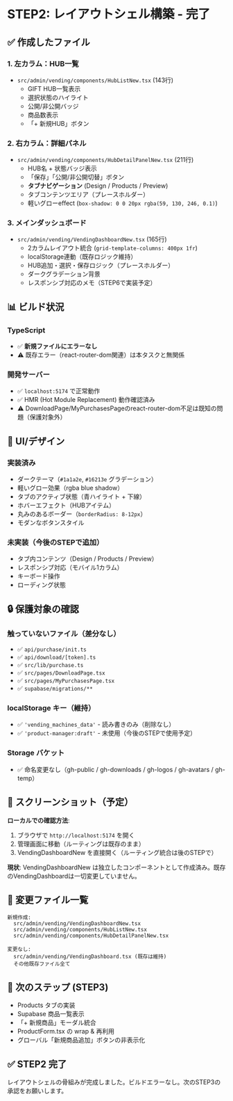 # STEP2: レイアウトシェル構築 - 完了

## ✅ 作成したファイル

### 1. 左カラム：HUB一覧
- `src/admin/vending/components/HubListNew.tsx` (143行)
  - GIFT HUB一覧表示
  - 選択状態のハイライト
  - 公開/非公開バッジ
  - 商品数表示
  - 「+ 新規HUB」ボタン

### 2. 右カラム：詳細パネル
- `src/admin/vending/components/HubDetailPanelNew.tsx` (211行)
  - HUB名 + 状態バッジ表示
  - 「保存」「公開/非公開切替」ボタン
  - **タブナビゲーション** (Design / Products / Preview)
  - タブコンテンツエリア（プレースホルダー）
  - 軽いグローeffect (`box-shadow: 0 0 20px rgba(59, 130, 246, 0.1)`)

### 3. メインダッシュボード
- `src/admin/vending/VendingDashboardNew.tsx` (165行)
  - 2カラムレイアウト統合 (`grid-template-columns: 400px 1fr`)
  - localStorage連動（既存ロジック維持）
  - HUB追加・選択・保存ロジック（プレースホルダー）
  - ダークグラデーション背景
  - レスポンシブ対応のメモ（STEP6で実装予定）

## 📊 ビルド状況

### TypeScript
- ✅ **新規ファイルにエラーなし**
- ⚠️ 既存エラー（react-router-dom関連）は本タスクと無関係

### 開発サーバー
- ✅ `localhost:5174` で正常動作
- ✅ HMR (Hot Module Replacement) 動作確認済み
- ⚠️ DownloadPage/MyPurchasesPageのreact-router-dom不足は既知の問題（保護対象外）

## 🎨 UI/デザイン

### 実装済み
- ダークテーマ（`#1a1a2e`, `#16213e` グラデーション）
- 軽いグロー効果（rgba blue shadow）
- タブのアクティブ状態（青ハイライト + 下線）
- ホバーエフェクト（HUBアイテム）
- 丸みのあるボーダー（`borderRadius: 8-12px`）
- モダンなボタンスタイル

### 未実装（今後のSTEPで追加）
- タブ内コンテンツ（Design / Products / Preview）
- レスポンシブ対応（モバイル1カラム）
- キーボード操作
- ローディング状態

## 🔒 保護対象の確認

### 触っていないファイル（差分なし）
- ✅ `api/purchase/init.ts`
- ✅ `api/download/[token].ts`
- ✅ `src/lib/purchase.ts`
- ✅ `src/pages/DownloadPage.tsx`
- ✅ `src/pages/MyPurchasesPage.tsx`
- ✅ `supabase/migrations/**`

### localStorage キー（維持）
- ✅ `'vending_machines_data'` - 読み書きのみ（削除なし）
- ✅ `'product-manager:draft'` - 未使用（今後のSTEPで使用予定）

### Storage バケット
- ✅ 命名変更なし（gh-public / gh-downloads / gh-logos / gh-avatars / gh-temp）

## 📸 スクリーンショット（予定）

**ローカルでの確認方法**:
1. ブラウザで `http://localhost:5174` を開く
2. 管理画面に移動（ルーティングは既存のまま）
3. VendingDashboardNew を直接開く（ルーティング統合は後のSTEPで）

**現状**: VendingDashboardNew は独立したコンポーネントとして作成済み。既存のVendingDashboardは一切変更していません。

## 📝 変更ファイル一覧

```
新規作成:
  src/admin/vending/VendingDashboardNew.tsx
  src/admin/vending/components/HubListNew.tsx
  src/admin/vending/components/HubDetailPanelNew.tsx

変更なし:
  src/admin/vending/VendingDashboard.tsx (既存は維持)
  その他既存ファイル全て
```

## 🎯 次のステップ (STEP3)

- Products タブの実装
- Supabase 商品一覧表示
- 「+ 新規商品」モーダル統合
- ProductForm.tsx の wrap & 再利用
- グローバル「新規商品追加」ボタンの非表示化

## ✅ STEP2 完了

レイアウトシェルの骨組みが完成しました。ビルドエラーなし。次のSTEP3の承認をお願いします。
